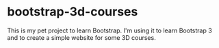# bootstrap-3d-courses

This is my pet project to learn Bootstrap. I'm using it to learn Bootstrap 3 and to create a simple website for some 3D courses.
